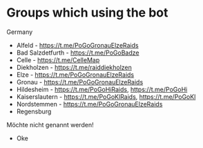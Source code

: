 # Groups which using the bot

Germany
- Alfeld - https://t.me/PoGoGronauElzeRaids
- Bad Salzdetfurth - https://t.me/PoGoBadze
- Celle - https://t.me/CelleMap
- Diekholzen - https://t.me/raiddiekholzen
- Elze - https://t.me/PoGoGronauElzeRaids
- Gronau - https://t.me/PoGoGronauElzeRaids
- Hildesheim - https://t.me/PoGoHiRaids, https://t.me/PoGoHi
- Kaiserslautern - https://t.me/PoGoKlRaids, https://t.me/PoGoKl
- Nordstemmen - https://t.me/PoGoGronauElzeRaids
- Regensburg









Möchte nicht genannt werden!
- Oke